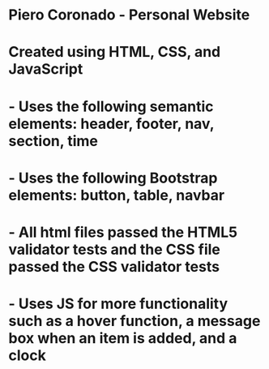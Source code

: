 # Piero Coronado - Personal Website

# Created using HTML, CSS, and JavaScript

# - Uses the following semantic elements: header, footer, nav, section, time

# - Uses the following Bootstrap elements: button, table, navbar

# - All html files passed the HTML5 validator tests and the CSS file passed the CSS validator tests

# - Uses JS for more functionality such as a hover function, a message box when an item is added, and a clock
